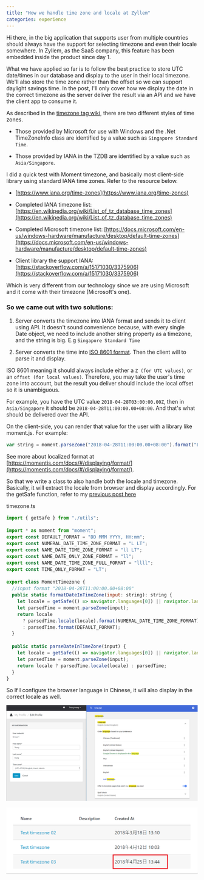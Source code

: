 ```yaml
---
title: "How we handle time zone and locale at Zyllem"
categories: experience
---
```


Hi there, in the big application that supports user from multiple countries should always have the support for selecting timezone and even their locale somewhere. In Zyllem, as the SaaS company, this feature has been embedded inside the product since day 1.

What we have applied so far is to follow the best practice to store UTC date/times in our database and display to the user in their local timezone. We'll also store the time zone rather than the offset so we can support daylight savings time. In the post, I'll only cover how we display the date in the correct timezone as the server deliver the result via an API and we have the client app to consume it.

As described in the [timezone tag wiki](https://stackoverflow.com/tags/timezone/info), there are two different styles of time zones.

- Those provided by Microsoft for use with Windows and the .Net TimeZoneInfo class are identified by a value such as `Singapore Standard Time`.

- Those provided by IANA in the TZDB are identified by a value such as `Asia/Singapore`.

I did a quick test with Moment timezone, and basically most client-side library using standard IANA time zones. Refer to the resource below.

- [https://www.iana.org/time-zones](https://www.iana.org/time-zones)

- Completed IANA timezone list: [https://en.wikipedia.org/wiki/List_of_tz_database_time_zones](https://en.wikipedia.org/wiki/List_of_tz_database_time_zones)

- Completed Microsoft timezone list: [https://docs.microsoft.com/en-us/windows-hardware/manufacture/desktop/default-time-zones](https://docs.microsoft.com/en-us/windows-hardware/manufacture/desktop/default-time-zones)

- Client library the support IANA: [https://stackoverflow.com/a/15171030/3375906](https://stackoverflow.com/a/15171030/3375906)

Which is very different from our technology since we are using Microsoft and it come with their timezone (Microsoft's one).

### So we came out with two solutions:

1. Server converts the timezone into IANA format and sends it to client using API. It doesn't sound convenience because, with every single Date object, we need to include another string property as a timezone, and the string is big. E.g `Singapore Standard Time`

2. Server converts the time into [ISO 8601 format](http://en.wikipedia.org/wiki/ISO_8601). Then the client will to parse it and display.

ISO 8601 meaning it should always include either a `Z (for UTC values)`, or an `offset (for local values)`. Therefore, you may take the user's time zone into account, but the result you deliver should include the local offset so it is unambiguous.

For example, you have the UTC value `2018-04-28T03:00:00.00Z`, then in `Asia/Singapore` it should be `2018-04-28T11:00:00.00+08:00`. And that's what should be delivered over the API.

On the client-side, you can render that value for the user with a library like moment.js. For example:

```javascript
var string = moment.parseZone("2018-04-28T11:00:00.00+08:00").format("LLL");
```

See more about localized format at [https://momentjs.com/docs/#/displaying/format/](https://momentjs.com/docs/#/displaying/format/). 

So that we write a class to also handle both the locale and timezone. Basically, it will extract the locale from browser and display accordingly. For the getSafe function, refer to my [previous post here](http://trungk18.github.io/experience/uncaught-type-error/)

timezone.ts

```javascript
import { getSafe } from "./utils";

import * as moment from "moment";
export const DEFAULT_FORMAT = "DD MMM YYYY, HH:mm";
export const NUMERAL_DATE_TIME_ZONE_FORMAT = "L LT";
export const NAME_DATE_TIME_ZONE_FORMAT = "ll LT";
export const NAME_DATE_ONLY_ZONE_FORMAT = "ll";
export const NAME_DATE_TIME_ZONE_FULL_FORMAT = "llll";
export const TIME_ONLY_FORMAT = "LT";

export class MomentTimezone {
  //input format "2018-04-28T11:00:00.00+08:00"
  public static formatDateInTimeZone(input: string): string {
    let locale = getSafe(() => navigator.languages[0]) || navigator.language;
    let parsedTime = moment.parseZone(input);
    return locale
      ? parsedTime.locale(locale).format(NUMERAL_DATE_TIME_ZONE_FORMAT)
      : parsedTime.format(DEFAULT_FORMAT);
  }

  public static parseDateInTimeZone(input) {
    let locale = getSafe(() => navigator.languages[0]) || navigator.language;
    let parsedTime = moment.parseZone(input);
    return locale ? parsedTime.locale(locale) : parsedTime;
  }
}
```

So If I configure the browser language in Chinese, it will also display in the correct locale as well.

![How we store and display DateTime in the correct timezone and locale in Zyllem 01](https://github.com/trungk18/trungk18.github.io/raw/master/img/blog/configure-timezone-01.png)

![How we store and display DateTime in the correct timezone and locale in Zyllem 02](https://github.com/trungk18/trungk18.github.io/raw/master/img/blog/configure-timezone-02.png)